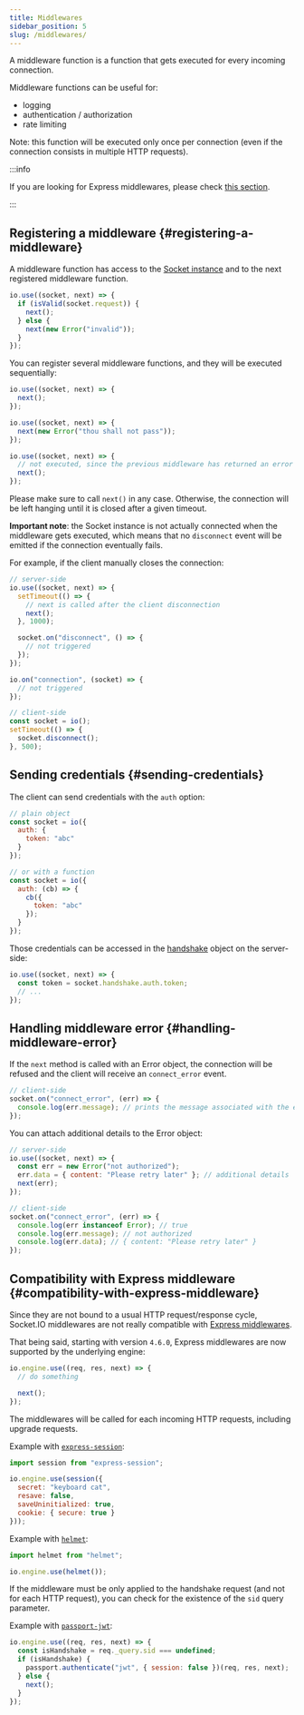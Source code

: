 ```yaml
---
title: Middlewares
sidebar_position: 5
slug: /middlewares/
---
```


A middleware function is a function that gets executed for every incoming connection.

Middleware functions can be useful for:

- logging
- authentication / authorization
- rate limiting

Note: this function will be executed only once per connection (even if the connection consists in multiple HTTP requests).

:::info

If you are looking for Express middlewares, please check [this section](#compatibility-with-express-middleware).

:::

## Registering a middleware {#registering-a-middleware}

A middleware function has access to the [Socket instance](server-socket-instance.md) and to the next registered middleware function.

```js
io.use((socket, next) => {
  if (isValid(socket.request)) {
    next();
  } else {
    next(new Error("invalid"));
  }
});
```

You can register several middleware functions, and they will be executed sequentially:

```js
io.use((socket, next) => {
  next();
});

io.use((socket, next) => {
  next(new Error("thou shall not pass"));
});

io.use((socket, next) => {
  // not executed, since the previous middleware has returned an error
  next();
});
```

Please make sure to call `next()` in any case. Otherwise, the connection will be left hanging until it is closed after a given timeout.

**Important note**: the Socket instance is not actually connected when the middleware gets executed, which means that no `disconnect` event will be emitted if the connection eventually fails.

For example, if the client manually closes the connection:

```js
// server-side
io.use((socket, next) => {
  setTimeout(() => {
    // next is called after the client disconnection
    next();
  }, 1000);

  socket.on("disconnect", () => {
    // not triggered
  });
});

io.on("connection", (socket) => {
  // not triggered
});

// client-side
const socket = io();
setTimeout(() => {
  socket.disconnect();
}, 500);
```

## Sending credentials {#sending-credentials}

The client can send credentials with the `auth` option:

```js
// plain object
const socket = io({
  auth: {
    token: "abc"
  }
});

// or with a function
const socket = io({
  auth: (cb) => {
    cb({
      token: "abc"
    });
  }
});
```

Those credentials can be accessed in the [handshake](server-socket-instance.md#sockethandshake) object on the server-side:

```js
io.use((socket, next) => {
  const token = socket.handshake.auth.token;
  // ...
});
```

## Handling middleware error {#handling-middleware-error}

If the `next` method is called with an Error object, the connection will be refused and the client will receive an `connect_error` event.

```js
// client-side
socket.on("connect_error", (err) => {
  console.log(err.message); // prints the message associated with the error
});
```

You can attach additional details to the Error object:

```js
// server-side
io.use((socket, next) => {
  const err = new Error("not authorized");
  err.data = { content: "Please retry later" }; // additional details
  next(err);
});

// client-side
socket.on("connect_error", (err) => {
  console.log(err instanceof Error); // true
  console.log(err.message); // not authorized
  console.log(err.data); // { content: "Please retry later" }
});
```

## Compatibility with Express middleware {#compatibility-with-express-middleware}

Since they are not bound to a usual HTTP request/response cycle, Socket.IO middlewares are not really compatible with [Express middlewares](https://expressjs.com/en/guide/using-middleware.html).

That being said, starting with version `4.6.0`, Express middlewares are now supported by the underlying engine:

```js
io.engine.use((req, res, next) => {
  // do something

  next();
});
```

The middlewares will be called for each incoming HTTP requests, including upgrade requests.

Example with [`express-session`](https://www.npmjs.com/package/express-session):

```js
import session from "express-session";

io.engine.use(session({
  secret: "keyboard cat",
  resave: false,
  saveUninitialized: true,
  cookie: { secure: true }
}));
```

Example with [`helmet`](https://www.npmjs.com/package/helmet):

```js
import helmet from "helmet";

io.engine.use(helmet());
```

If the middleware must be only applied to the handshake request (and not for each HTTP request), you can check for the existence of the `sid` query parameter.

Example with [`passport-jwt`](https://www.npmjs.com/package/passport-jwt):

```js
io.engine.use((req, res, next) => {
  const isHandshake = req._query.sid === undefined;
  if (isHandshake) {
    passport.authenticate("jwt", { session: false })(req, res, next);
  } else {
    next();
  }
});
```
